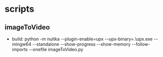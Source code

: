 # scripts

## imageToVideo
 + build: python -m nuitka --plugin-enable=upx --upx-binary=.\upx.exe --mingw64 --standalone --show-progress --show-memory --follow-imports --onefile   imageToVideo.py
